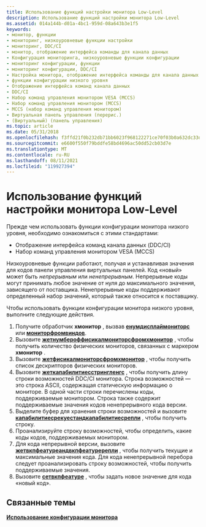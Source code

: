 ```yaml
---
title: Использование функций настройки монитора Low-Level
description: Использование функций настройки монитора Low-Level
ms.assetid: 014a144b-d01a-4bc1-959d-08a643b3e1f5
keywords:
- монитор, функции
- мониторинг, низкоуровневые функции настройки
- мониторинг, DDC/CI
- монитор, отображение интерфейса команды для канала данных
- Конфигурация мониторинга, низкоуровневые функции конфигурации
- мониторинг конфигурации, функции
- мониторинг конфигурации, DDC/CI
- Настройка монитора, отображение интерфейса команды для канала данных
- функции конфигурации низкого уровня
- Отображение интерфейса команд канала данных
- DDC/CI
- Набор команд управления монитором VESA (MCCS)
- Набор команд управления монитором (MCCS)
- MCCS (набор команд управления монитором)
- Виртуальная панель управления (перерис.)
- (Виртуальный) (панель управления)
ms.topic: article
ms.date: 05/31/2018
ms.openlocfilehash: f3ffd21f0b232db71bb6023f968122271ce70f03b0a632dc33d9df1e7ee993bf
ms.sourcegitcommit: e6600f550f79bddfe58bd4696ac50dd52cb03d7e
ms.translationtype: MT
ms.contentlocale: ru-RU
ms.lasthandoff: 08/11/2021
ms.locfileid: "119927394"
---
```

# <a name="using-the-low-level-monitor-configuration-functions"></a>Использование функций настройки монитора Low-Level

Прежде чем использовать функции конфигурации монитора низкого уровня, необходимо ознакомиться с этими стандартами:

-   Отображение интерфейса команд канала данных (DDC/CI)
-   Набор команд управления монитором VESA (MCCS)

Низкоуровневые функции работают, получая и устанавливая значения для кодов панели управления виртуальных панелей. Код «новый» может быть *непрерывным* или *ненепрерывным*. Непрерывные коды могут принимать любое значение от нуля до максимального значения, зависящего от поставщика. Ненепрерывные коды поддерживают определенный набор значений, который также относится к поставщику.

Чтобы использовать функции конфигурации монитора низкого уровня, выполните следующие действия.

1.  Получите обработчик **хмонитор** , вызвав [**енумдисплаймониторс**](/windows/desktop/api/winuser/nf-winuser-enumdisplaymonitors) или [**мониторфромвиндов**](/windows/desktop/api/winuser/nf-winuser-monitorfromwindow).
2.  Вызовите [**жетнумбероффисикалмониторсфромхмонитор**](/windows/desktop/api/PhysicalMonitorEnumerationAPI/nf-physicalmonitorenumerationapi-getnumberofphysicalmonitorsfromhmonitor) , чтобы получить количество физических мониторов, связанных с маркером **хмонитор** .
3.  Вызовите [**жетфисикалмониторсфромхмонитор**](/windows/desktop/api/PhysicalMonitorEnumerationAPI/nf-physicalmonitorenumerationapi-getphysicalmonitorsfromhmonitor) , чтобы получить список дескрипторов физических мониторов.
4.  Вызовите [**жеткапабилитиесстрингленгс**](/windows/desktop/api/LowLevelMonitorConfigurationAPI/nf-lowlevelmonitorconfigurationapi-getcapabilitiesstringlength) , чтобы получить длину строки возможностей DDC/CI монитора. Строка возможностей — это строка ASCII, содержащая статическую информацию о мониторе. В одной части строки перечислены коды, поддерживаемые монитором. Строка также содержит поддерживаемые значения кодов ненепрерывного кода версии.
5.  Выделите буфер для хранения строки возможностей и вызовите [**капабилитиесрекуестандкапабилитиесрепли**](/windows/desktop/api/LowLevelMonitorConfigurationAPI/nf-lowlevelmonitorconfigurationapi-capabilitiesrequestandcapabilitiesreply) , чтобы получить строку.
6.  Проанализируйте строку возможностей, чтобы определить, какие коды кодов, поддерживаемых монитором.
7.  Для кода непрерывной версии, вызовите [**жетвкпфеатуреандвкпфеатуререпли**](/windows/desktop/api/LowLevelMonitorConfigurationAPI/nf-lowlevelmonitorconfigurationapi-getvcpfeatureandvcpfeaturereply) , чтобы получить текущие и максимальные значения кода. Для кода ненепрерывной перебора следует проанализировать строку возможностей, чтобы получить поддерживаемые значения.
8.  Вызовите [**сетвкпфеатуре**](/windows/desktop/api/LowLevelMonitorConfigurationAPI/nf-lowlevelmonitorconfigurationapi-setvcpfeature) , чтобы задать новое значение для кода «новый код».

## <a name="related-topics"></a>Связанные темы

<dl> <dt>

[**Использование конфигурации монитора**](using-monitor-configuration.md)
</dt> </dl>

 

 
